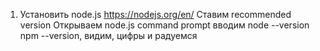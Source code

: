 1. Установить node.js https://nodejs.org/en/
Ставим recommended version
Открываем node.js command prompt
вводим node --version npm --version, видим, цифры и радуемся
